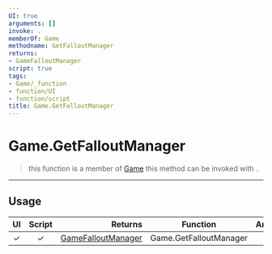 ```yaml
---
UI: true
arguments: []
invoke: .
memberOf: Game
methodname: GetFalloutManager
returns:
- GameFalloutManager
script: true
tags:
- Game/_function
- function/UI
- function/script
title: Game.GetFalloutManager
---
```

# Game.GetFalloutManager
> this function is a member of [Game](civ-6/lua/Game.md)
> this method can be invoked with `.`
-----
## Usage
|  UI | Script | Returns | Function | Arguments |
|:---:|:------:|-------:|:--------:|:---------|
|✓|✓|[GameFalloutManager](civ-6/lua/GameFalloutManager.md)|Game.GetFalloutManager||
